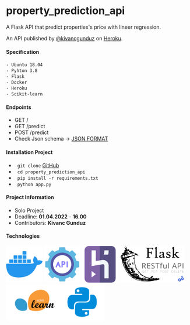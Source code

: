 # property_prediction_api
A Flask API that predict properties's price with lineer regression.

An API published by [@kivancgunduz](https://www.linkedin.com/in/kivancgunduz35/) on [Heroku](https://property-prediction-api.herokuapp.com/).

#### Specification
```
- Ubuntu 18.04
- Pyhton 3.8
- Flask
- Docker
- Heroku
- Scikit-learn
```

#### Endpoints

- GET /
- GET /predict
- POST /predict
- Check Json schema -> [JSON FORMAT](https://github.com/kivancgunduz/property_prediction_api/blob/main/data/schema.json)

#### Installation Project

- ` git clone` [GitHub](https://github.com/kivancgunduz/property_prediction_api)
- ` cd property_prediction_api`
- ` pip install -r requirements.txt`
- ` python app.py`

#### Project Information

- Solo Project
- Deadline: **01.04.2022** - **16.00**
- Contributors: **Kivanc Gunduz**

#### Technologies

<img src="./assets/docker.png" width="100" height="100"> <img src="./assets/api.png" width="100" height="100"> <img src="./assets/heroku.png" width="100" height="100"> <img src="./assets/flask.png" height="100"> <img src="./assets/scikit-learn.png" height="100">
    
